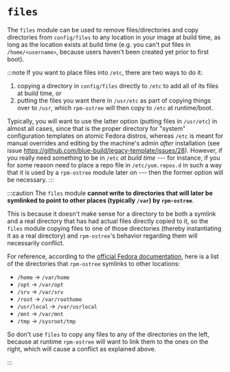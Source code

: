 # `files`

The `files` module can be used to remove files/directories and copy directories from `config/files` to
any location in your image at build time, as long as the location exists at
build time (e.g. you can't put files in `/home/<username>`, because users
haven't been created yet prior to first boot).

:::note
If you want to place files into `/etc`, there are two ways to do it:

1. copying a directory in `config/files` directly to `/etc` to add all of its
   files at build time, or
2. putting the files you want there in `/usr/etc` as part of copying things
   over to `/usr`, which `rpm-ostree` will then copy to `/etc` at runtime/boot.

Typically, you will want to use the latter option (putting files in `/usr/etc`)
in almost all cases, since that is the proper directory for "system"
configuration templates on atomic Fedora distros, whereas `/etc` is meant for
manual overrides and editing by the machine's admin *after* installation (see
issue https://github.com/blue-build/legacy-template/issues/28). However, if you
really need something to be in `/etc` *at build time* --- for instance, if you
for some reason need to place a repo file in `/etc/yum.repos.d` in such a way
that it is used by a `rpm-ostree` module later on --- then the former option
will be necessary.
:::

:::caution
The `files` module **cannot write to directories that will later be symlinked
to point to other places (typically `/var`) by `rpm-ostree`**.

This is because it doesn't make sense for a directory to be both a symlink and
a real directory that has had actual files directly copied to it, so the
`files` module copying files to one of those directories (thereby instantiating
it as a real directory) and `rpm-ostree`'s behavior regarding them will
necessarily conflict.

For reference, according to the [official Fedora
documentation](https://docs.fedoraproject.org/en-US/fedora-silverblue/technical-information/#filesystem-layout),
here is a list of the directories that `rpm-ostree` symlinks to other
locations:

- `/home` → `/var/home`
- `/opt` → `/var/opt`
- `/srv` → `/var/srv`
- `/root` → `/var/roothome`
- `/usr/local` → `/var/usrlocal`
- `/mnt` → `/var/mnt`
- `/tmp` → `/sysroot/tmp`

So don't use `files` to copy any files to any of the directories on the left,
because at runtime `rpm-ostree` will want to link them to the ones on the
right, which will cause a conflict as explained above.

:::
